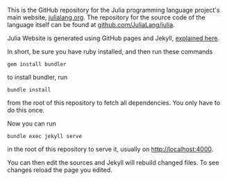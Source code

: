 This is the GitHub repository for the Julia programming language project's main website, [julialang.org](http://julialang.org/). The repository for the source code of the language itself can be found at [github.com/JuliaLang/julia](https://github.com/JuliaLang/julia).

Julia Website is generated using GitHub pages and Jekyll, [explained here](https://help.github.com/articles/using-jekyll-with-pages).

In short, be sure you have ruby installed, and then run these commands

    gem install bundler

to install bundler, run

    bundle install

from the root of this repository to fetch all dependencies. You only have to do this once.

Now you can run

    bundle exec jekyll serve

in the root of this repository to serve it, usually on [http://localhost:4000](http://localhost:4000).

You can then edit the sources and Jekyll will rebuild changed files. To see changes reload the page
you edited.
